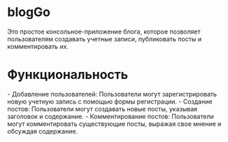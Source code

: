# blogGo
<p>Это простое консольное-приложение блога, которое позволяет пользователям создавать учетные записи, публиковать посты и комментировать их.</p>
<h1>Функциональность</h1>
- Добавление пользователей: Пользователи могут зарегистрировать новую учетную запись с помощью формы регистрации.
- Создание постов: Пользователи могут создавать новые посты, указывая заголовок и содержание.
- Комментирование постов: Пользователи могут комментировать существующие посты, выражая свое мнение и обсуждая содержание.
